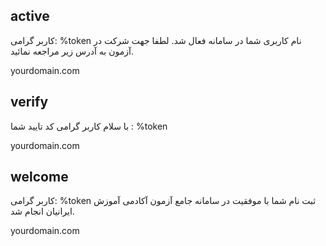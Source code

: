 active
----------
کاربر گرامی: %token نام کاربری شما در سامانه فعال شد.
لطفا جهت شرکت در آزمون به آدرس زیر مراجعه نمائید.

yourdomain.com

verify
----------

با سلام کاربر گرامی کد تایید شما : %token

yourdomain.com

welcome
----------

کاربر گرامی: %token ثبت نام شما با موفقیت در سامانه جامع آزمون آکادمی آموزش ایرانیان انجام شد.

yourdomain.com
